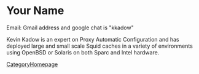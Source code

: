 # Your Name

Email: Gmail address and google chat is "kkadow"

Kevin Kadow is an expert on Proxy Automatic Configuration and has
deployed large and small scale Squid caches in a variety of environments
using OpenBSD or Solaris on both Sparc and Intel hardware.

[CategoryHomepage](/CategoryHomepage#)
